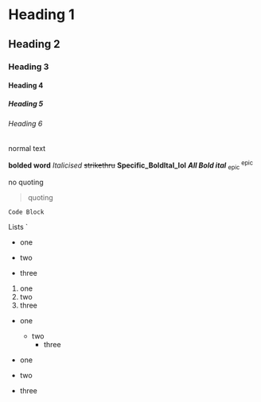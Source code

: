 # Heading 1
## Heading 2
### Heading 3
#### Heading 4
##### Heading 5
###### Heading 6

normal text

**bolded word**
_Italicised_
~~strikethru~~
**Specific_BoldItal_lol**
***All Bold ital***
<sub> epic </sub>
<sup> epic </sup>

no quoting
> quoting

```
Code Block
```
Lists
`
- one
* two
+ three

1. one
2. two
3. three

- one
  - two
    - three

- one
- two
- three  
